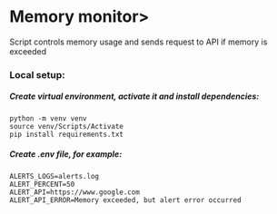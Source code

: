 # Memory monitor>

Script controls memory usage and sends request to API if memory is exceeded


### Local setup:
##### Create virtual environment, activate it and install dependencies:
```
python -m venv venv
source venv/Scripts/Activate
pip install requirements.txt
```
##### Create .env file, for example:
```
ALERTS_LOGS=alerts.log
ALERT_PERCENT=50
ALERT_API=https://www.google.com
ALERT_API_ERROR=Memory exceeded, but alert error occurred
```
